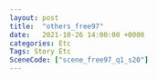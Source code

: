 ```yaml
---
layout: post
title:  "others_free97"
date:   2021-10-26 14:00:00 +0000
categories: Etc
Tags: Story Etc
SceneCode: ["scene_free97_q1_s20"]
---
```

